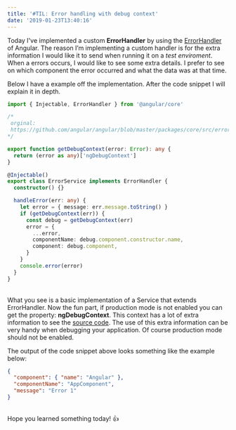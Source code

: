 ```yaml
---
title: '#TIL: Error handling with debug context'
date: '2019-01-23T13:40:16'
---
```


Today I've implemented a custom **ErrorHandler** by using the [ErrorHandler](https://angular.io/api/core/ErrorHandler) of Angular. The reason I’m implementing a custom handler is for the extra information I would like it to send when running it on a _test enviroment_. When a errors occurs, I would like to see some extra details. I prefer to see on which component the error occurred and what the data was at that time.

Below I have a example off the implementation. After the code snippet I will explain it in depth.

```typescript
import { Injectable, ErrorHandler } from '@angular/core'

/*
 orginal:
 https://github.com/angular/angular/blob/master/packages/core/src/errors.ts
*/

export function getDebugContext(error: Error): any {
  return (error as any)['ngDebugContext']
}

@Injectable()
export class ErrorService implements ErrorHandler {
  constructor() {}

  handleError(err: any) {
    let error = { message: err.message.toString() }
    if (getDebugContext(err)) {
      const debug = getDebugContext(err)
      error = {
        ...error,
        componentName: debug.component.constructor.name,
        component: debug.component,
      }
    }
    console.error(error)
  }
}
```

\
What you see is a basic implementation of a Service that extends ErrorHandler. Now the fun part, if production mode is not enabled you can get the property: **ngDebugContext**. This context has a lot of extra information to see the [source code](https://github.com/angular/angular/blob/master/packages/core/src/errors.ts). The use of this extra information can be very handy when debugging your application. Of course production mode should not be enabled.

The output of the code snippet above looks something like the example below:

```json
{
  "component": { "name": "Angular" },
  "componentName": "AppComponent",
  "message": "Error 1"
}
```
\
Hope you learned something today! 👍
